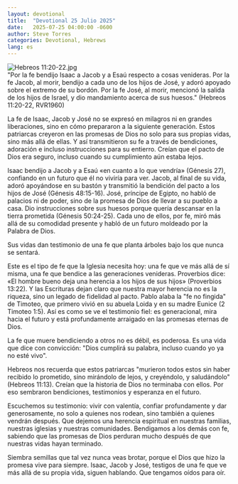 ```yaml
---
layout: devotional
title:  "Devotional 25 Julio 2025"
date:   2025-07-25 04:00:00 -0600
author: Steve Torres
categories: Devotional, Hebrews
lang: es
---
```

<img src="https://sitemedia.esteeb.com/file/esteebcomsitemedia/devotional_images/Hebrews/ES-Heb-11_20-22.jpg?raw=true" alt="Hebreos 11:20-22.jpg" style="max-width: 100%; height: auto;">

<div class="scripture">
  "Por la fe bendijo Isaac a Jacob y a Esaú respecto a cosas venideras. Por la fe Jacob, al morir, bendijo a cada uno de los hijos de José, y adoró apoyado sobre el extremo de su bordón. Por la fe José, al morir, mencionó la salida de los hijos de Israel, y dio mandamiento acerca de sus huesos." (Hebreos 11:20-22, RVR1960)
</div>

La fe de Isaac, Jacob y José no se expresó en milagros ni en grandes liberaciones, sino en cómo prepararon a la siguiente generación. Estos patriarcas creyeron en las promesas de Dios no solo para sus propias vidas, sino más allá de ellas. Y así transmitieron su fe a través de bendiciones, adoración e incluso instrucciones para su entierro. Creían que el pacto de Dios era seguro, incluso cuando su cumplimiento aún estaba lejos.

Isaac bendijo a Jacob y a Esaú «en cuanto a lo que vendría» (Génesis 27), confiando en un futuro que él no viviría para ver. Jacob, al final de su vida, adoró apoyándose en su bastón y transmitió la bendición del pacto a los hijos de José (Génesis 48:15-16). José, príncipe de Egipto, no habló de palacios ni de poder, sino de la promesa de Dios de llevar a su pueblo a casa. Dio instrucciones sobre sus huesos porque quería descansar en la tierra prometida (Génesis 50:24-25). Cada uno de ellos, por fe, miró más allá de su comodidad presente y habló de un futuro moldeado por la Palabra de Dios.

Sus vidas dan testimonio de una fe que planta árboles bajo los que nunca se sentará.

Este es el tipo de fe que la Iglesia necesita hoy: una fe que ve más allá de sí misma, una fe que bendice a las generaciones venideras. Proverbios dice: «El hombre bueno deja una herencia a los hijos de sus hijos» (Proverbios 13:22). Y las Escrituras dejan claro que nuestra mayor herencia no es la riqueza, sino un legado de fidelidad al pacto. Pablo alaba la "fe no fingida" de Timoteo, que primero vivió en su abuela Loida y en su madre Eunice (2 Timoteo 1:5). Así es como se ve el testimonio fiel: es generacional, mira hacia el futuro y está profundamente arraigado en las promesas eternas de Dios.

La fe que muere bendiciendo a otros no es débil, es poderosa. Es una vida que dice con convicción: "Dios cumplirá su palabra, incluso cuando yo ya no esté vivo".

Hebreos nos recuerda que estos patriarcas "murieron todos estos sin haber recibido lo prometido, sino mirándolo de lejos, y creyéndolo, y saludándolo" (Hebreos 11:13). Creían que la historia de Dios no terminaba con ellos. Por eso sembraron bendiciones, testimonios y esperanza en el futuro.

Escuchemos su testimonio: vivir con valentía, confiar profundamente y dar generosamente, no solo a quienes nos rodean, sino también a quienes vendrán después. Que dejemos una herencia espiritual en nuestras familias, nuestras iglesias y nuestras comunidades. Bendigamos a los demás con fe, sabiendo que las promesas de Dios perduran mucho después de que nuestras vidas hayan terminado.

Siembra semillas que tal vez nunca veas brotar, porque el Dios que hizo la promesa vive para siempre.  Isaac, Jacob y José, testigos de una fe que ve más allá de su propia vida, siguen hablando. Que tengamos oídos para oír.